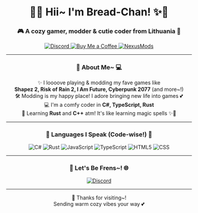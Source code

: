 <h1 align="center">🍞✨ Hii~ I'm Bread-Chan! ✨🍞</h1>
<h3 align="center">🎮 A cozy gamer, modder & cutie coder from Lithuania 💖</h3>

<p align="center">
  <a href="https://discord.com/users/212243828831289344">
    <img src="https://img.shields.io/badge/Discord-232634?style=for-the-badge&logo=discord&logoColor=232634&color=ca9ee6" alt="Discord">
  </a>
  <a href="https://buymeacoffee.com/bread.chan">
    <img src="https://img.shields.io/badge/Buy%20Me%20a%20Coffee-F79D5E?style=for-the-badge&logo=buy-me-a-coffee&logoColor=232634&color=ca9ee6" alt="Buy Me a Coffee">
  </a>
  <a href="https://next.nexusmods.com/profile/BreadCh4n">
    <img src="https://img.shields.io/badge/NexusMods-F79D5E?style=for-the-badge&logo=nexusmods&logoColor=232634&color=ca9ee6" alt="NexusMods">
  </a>
</p>

---

### <h3 align="center">🌸 About Me~ 💻</h3>

<p align="center">
  ✨ I loooove playing & modding my fave games like <br><b>Shapez 2, Risk of Rain 2, I Am Future, Cyberpunk 2077</b> (and more~!)<br>
  🛠 Modding is my happy place! I adore bringing new life into games 💕<br>
  💻 I'm a comfy coder in <b>C#, TypeScript, Rust</b><br>
  🌱 Learning <b>Rust</b> and <b>C++</b> atm! It's like learning magic spells ✨🔧
</p>

---

### <h3 align="center">🎀 Languages I Speak (Code-wise!) 🎀</h3>


<p align="center">
  <img src="https://img.shields.io/badge/C%23-239120?style=for-the-badge&logo=csharp&logoColor=white" alt="C#">
  <img src="https://img.shields.io/badge/Rust-000000?style=for-the-badge&logo=rust&logoColor=white" alt="Rust">
  <img src="https://img.shields.io/badge/JavaScript-F7DF1E?style=for-the-badge&logo=javascript&logoColor=black" alt="JavaScript">
  <img src="https://img.shields.io/badge/TypeScript-007ACC?style=for-the-badge&logo=typescript&logoColor=white" alt="TypeScript">
  <img src="https://img.shields.io/badge/HTML5-E34F26?style=for-the-badge&logo=html5&logoColor=white" alt="HTML5">
  <img src="https://img.shields.io/badge/CSS-1572B6?style=for-the-badge&logo=css3&logoColor=white" alt="CSS">
</p>


---

### <h3 align="center">💌 Let's Be Frens~! 🌐</h3>

<p align="center">
  <a href="https://discord.com/users/212243828831289344">
    <img src="https://img.shields.io/badge/Discord-232634?style=for-the-badge&logo=discord&logoColor=232634&color=ca9ee6" alt="Discord">
  </a>
</p>

---

<p align="center">
  🐾 Thanks for visiting~! <br> Sending warm cozy vibes your way 💕
</p>
